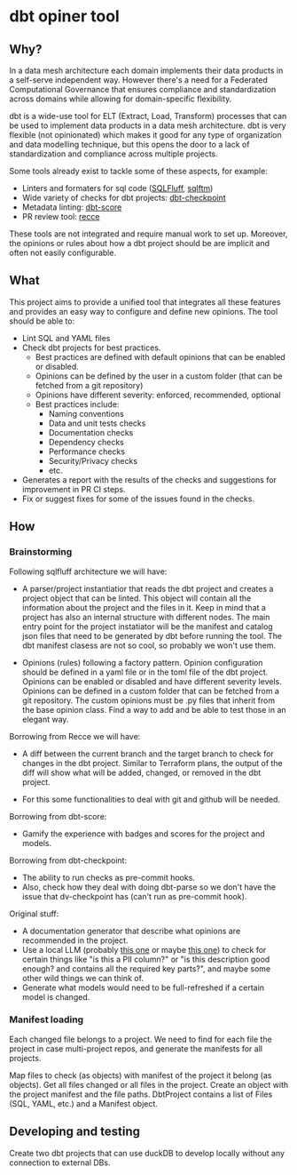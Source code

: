 # dbt opiner tool

## Why?

In a data mesh architecture each domain implements their data products in a self-serve independent way. However there's a need for a Federated Computational Governance that ensures compliance and standardization across domains while allowing for domain-specific flexibility.

dbt is a wide-use tool for ELT (Extract, Load, Transform) processes that can be used to implement data products in a data mesh architecture. dbt is very flexible (not opinionated) which makes it good for any type of organization and data modelling technique, but this opens the door to a lack of standardization and compliance across multiple projects.

Some tools already exist to tackle some of these aspects, for example:
- Linters and formaters for sql code ([SQLFluff](https://github.com/sqlfluff/sqlfluff/), [sqlftm](https://github.com/tconbeer/sqlfmt))
- Wide variety of checks for dbt projects: [dbt-checkpoint](https://github.com/dbt-checkpoint/dbt-checkpoint)
- Metadata linting: [dbt-score](https://dbt-score.picnic.tech/)
- PR review tool: [recce](https://github.com/datarecce/recce)

These tools are not integrated and require manual work to set up. Moreover, the opinions or rules about how a dbt project should be are implicit and often not easily configurable.

## What
This project aims to provide a unified tool that integrates all these features and provides an easy way to configure and define new opinions. The tool should be able to:
- Lint SQL and YAML files
- Check dbt projects for best practices.
  - Best practices are defined with default opinions that can be enabled or disabled.
  - Opinions can be defined by the user in a custom folder (that can be fetched from a git repository)
  - Opinions have different severity: enforced, recommended, optional
  - Best practices include:
    - Naming conventions
    - Data and unit tests checks
    - Documentation checks
    - Dependency checks
    - Performance checks
    - Security/Privacy checks
    - etc.
- Generates a report with the results of the checks and suggestions for improvement in PR CI steps.
- Fix or suggest fixes for some of the issues found in the checks.

## How

### Brainstorming

Following sqlfluff architecture we will have:
- A parser/project instantiatior that reads the dbt project and creates a project object that can be linted. This object will contain all the information about the project and the files in it. Keep in mind that a project has also an internal structure with different nodes. The main entry point for the project instatiator will be the manifest and catalog json files that need to be generated by dbt before running the tool. The dbt manifest clasess are not so cool, so probably we won't use them.

- Opinions (rules) following a factory pattern. Opinion configuration should be defined in a yaml file or in the toml file of the dbt project. Opinions can be enabled or disabled and have different severity levels. Opinions can be defined in a custom folder that can be fetched from a git repository. The custom opinions must be .py files that inherit from the base opinion class. Find a way to add and be able to test those in an elegant way.

Borrowing from Recce we will have:
- A diff between the current branch and the target branch to check for changes in the dbt project. Similar to Terraform plans, the output of the diff will show what will be added, changed, or removed in the dbt project.

- For this some functionalities to deal with git and github will be needed.

Borrowing from dbt-score:
- Gamify the experience with badges and scores for the project and models.

Borrowing from dbt-checkpoint:
- The ability to run checks as pre-commit hooks.
- Also, check how they deal with doing dbt-parse so we don't have the issue that dv-checkpoint has (can't run as pre-commit hook).

Original stuff:

- A documentation generator that describe what opinions are recommended in the project.
- Use a local LLM (probably [this one](https://huggingface.co/meta-llama/Meta-Llama-3-8B-Instruct) or maybe [this one](https://huggingface.co/docs/transformers/v4.42.0/model_doc/mistral)) to check for certain things like "is this a PII column?" or "is this description good enough? and contains all the required key parts?", and maybe some other wild things we can think of.
- Generate what models would need to be full-refreshed if a certain model is changed.


### Manifest loading
Each changed file belongs to a project. We need to find for each file the project in case multi-project repos, and generate the manifests for all projects.

Map files to check (as objects) with manifest of the project it belong (as objects).
Get all files changed or all files in the project. Create an object with the project manifest and the file paths.
DbtProject contains a list of Files (SQL, YAML, etc.) and a Manifest object.


## Developing and testing
Create two dbt projects that can use duckDB to develop locally without any connection to external DBs.
